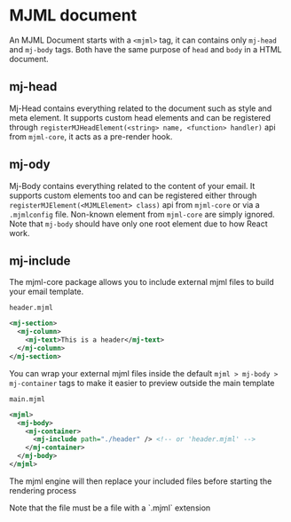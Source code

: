 # MJML document

An MJML Document starts with a `<mjml>` tag, it can contains only `mj-head` and `mj-body` tags. Both have the same purpose of `head` and `body` in a HTML document.

## mj-head

Mj-Head contains everything related to the document such as style and meta element. It supports custom head elements and can be registered through `registerMJHeadElement(<string> name, <function> handler)` api from `mjml-core`, it acts as a pre-render hook.


## mj-ody

Mj-Body contains everything related to the content of your email. It supports custom elements too and can be registered either through `registerMJElement(<MJMLElement> class)` api from `mjml-core` or via a `.mjmlconfig` file. Non-known element from `mjml-core` are simply ignored. Note that `mj-body` should have only one root element due to how React work.


## mj-include

The mjml-core package allows you to include external mjml files to build your email template.

`header.mjml`
```xml
<mj-section>
  <mj-column>
    <mj-text>This is a header</mj-text>
  </mj-column>
</mj-section>
```

You can wrap your external mjml files inside the default `mjml > mj-body > mj-container`
tags to make it easier to preview outside the main template

`main.mjml`
```xml
<mjml>
  <mj-body>
    <mj-container>
      <mj-include path="./header" /> <!-- or 'header.mjml' -->
    </mj-container>
  </mj-body>
</mjml>
```

The mjml engine will then replace your included files before starting the rendering process

<aside class="notice">
Note that the file must be a file with a `.mjml` extension
</aside>
